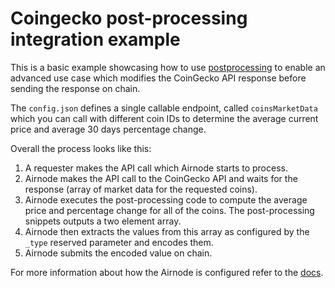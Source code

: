 # Coingecko post-processing integration example

This is a basic example showcasing how to use
[postprocessing](https://docs.api3.org/ois/v1.0.0/ois.html#_5-10-postprocessingspecifications) to enable an advanced use
case which modifies the CoinGecko API response before sending the response on chain.

The `config.json` defines a single callable endpoint, called `coinsMarketData` which you can call with different coin
IDs to determine the average current price and average 30 days percentage change.

Overall the process looks like this:

1. A requester makes the API call which Airnode starts to process.
2. Airnode makes the API call to the CoinGecko API and waits for the response (array of market data for the requested
   coins).
3. Airnode executes the post-processing code to compute the average price and percentage change for all of the coins.
   The post-processing snippets outputs a two element array.
4. Airnode then extracts the values from this array as configured by the `_type` reserved parameter and encodes them.
5. Airnode submits the encoded value on chain.

For more information about how the Airnode is configured refer to the
[docs](https://docs.api3.org/airnode/latest/grp-providers/guides/build-an-airnode/configuring-airnode.html).
